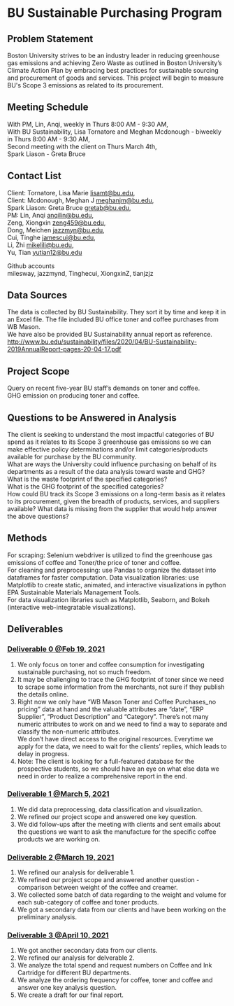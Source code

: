 # BU Sustainable Purchasing Program
## Problem Statement
Boston University strives to be an industry leader in reducing greenhouse gas emissions and achieving Zero Waste as outlined in Boston University’s Climate Action Plan by embracing best practices for sustainable sourcing and procurement of goods and services. This project will begin to measure BU's Scope 3 emissions as related to its procurement. 


## Meeting Schedule

With PM, Lin, Anqi, weekly in Thurs 8:00 AM - 9:30 AM,  
With BU Sustainability, Lisa Tornatore and Meghan Mcdonough - biweekly in Thurs 8:00 AM - 9:30 AM,   
Second meeting with the client on Thurs March 4th,  
Spark Liason - Greta Bruce  

## Contact List

Client: Tornatore, Lisa Marie <lisamt@bu.edu>,  
Client: Mcdonough, Meghan J <meghanjm@bu.edu>,  
Spark Liason: Greta Bruce <gretab@bu.edu>,     
PM: Lin, Anqi <anqilin@bu.edu>,  
Zeng, Xiongxin <zeng459@bu.edu>,  
Dong, Meichen <jazzmyn@bu.edu>,  
Cui, Tinghe <jamescui@bu.edu>,  
Li, Zhi <mikelili@bu.edu>,  
Yu, Tian <yutian12@bu.edu>  

Github accounts  
milesway, jazzmynd, Tinghecui, XiongxinZ, tianjzjz

## Data Sources
The data is collected by BU Sustainability. They sort it by time and keep it in an Excel file. The file included BU office toner and coffee purchases from WB Mason.  
We have also be provided BU Sustainability annual report as reference.  
http://www.bu.edu/sustainability/files/2020/04/BU-Sustainability-2019AnnualReport-pages-20-04-17.pdf  

## Project Scope
Query on recent five-year BU staff’s demands on toner and coffee.  
GHG emission on producing toner and coffee.  


## Questions to be Answered in Analysis
The client is seeking to understand the most impactful categories of BU spend as it relates to its Scope 3 greenhouse gas emissions so we can make effective policy determinations and/or limit categories/products available for purchase by the BU community.  
What are ways the University could influence purchasing on behalf of its departments as a result of the data analysis toward waste and GHG?  
What is the waste footprint of the specified categories?  
What is the GHG footprint of the specified categories?  
How could BU track its Scope 3 emissions on a long-term basis as it relates to its procurement, given the breadth of products, services, and suppliers available? What data is missing from the supplier that would help answer the above questions?  

## Methods
For scraping:  Selenium webdriver is utilized to find the greenhouse gas emissions of coffee and Toner/the price of toner and coffee.   
For cleaning and preprocessing: use Pandas to organize the dataset into dataframes for faster computation. Data visualization libraries: use Matplotlib to create static, animated, and interactive visualizations in python EPA Sustainable Materials Management Tools.  
For data visualization libraries such as Matplotlib, Seaborn, and Bokeh (interactive web-integratable visualizations). 


## Deliverables
### [Deliverable 0 @Feb 19, 2021](https://github.com/milesway/CS506Spring2021Repository/tree/master/SustainablePurchasing/Deliverable%200)
1.  We only focus on toner and coffee consumption for investigating sustainable purchasing, not so much freedom.  
2.  It may be challenging to trace the GHG footprint of toner since we need to scrape some information from the merchants, not sure if they publish the details online.  
3.  Right now we only have “WB Mason Toner and Coffee Purchases_no pricing” data at hand and the valuable attributes are “date”, “ERP Supplier”, “Product Description” and “Category”. There’s not many numeric attributes to work on and we need to find a way to separate and classify the non-numeric attributes.  
We don’t have direct access to the original resources. Everytime we apply for the data, we need to wait for the clients’ replies, which leads to delay in progress. 
4.  Note: The client is looking for a full-featured database for the prospective students, so we should have an eye on what else data we need in order to realize a comprehensive report in the end.

### [Deliverable 1 @March 5, 2021](https://github.com/milesway/CS506Spring2021Repository/tree/master/SustainablePurchasing/Deliverable%201)
1. We did data preprocessing, data classification and visualization.
2. We refined our project scope and answered one key question.
3. We did follow-ups after the meeting with clients and sent emails about the questions we want to ask the manufacture for the specific coffee products we are working on.

### [Deliverable 2 @March 19, 2021](https://github.com/milesway/CS506Spring2021Repository/tree/master/SustainablePurchasing/Deliverable%202)
1. We refined our analysis for deliverable 1.
2. We refined our project scope and answered another question - comparison between weight of the coffee and creamer.
3. We collected some batch of data regarding to the weight and volume for each sub-category of coffee and toner products.
3. We got a secondary data from our clients and have been working on the preliminary analysis.

### [Deliverable 3 @April 10, 2021](https://github.com/milesway/CS506Spring2021Repository/tree/master/SustainablePurchasing/Deliverable%203)
1. We got another secondary data from our clients.
2. We refined our analysis for delverable 2.
3. We analyze the total spend and request numbers on Coffee and Ink Cartridge for different BU departments.
4. We analyze the ordering frequency for coffee, toner and coffee and answer one key analysis question.
4. We create a draft for our final report.